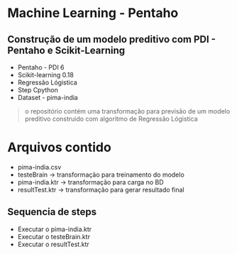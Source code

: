 # Machine Learning - Pentaho 

## Construção de um modelo preditivo com PDI - Pentaho e Scikit-Learning


* Pentaho - PDI 6
* Scikit-learning 0.18
* Regressão Lógistica
* Step Cpython
* Dataset - pima-india

> o repositório contém uma transformação para previsão de um modelo preditivo construido com algoritmo de Regressão Lógistica

# Arquivos contido

* pima-india.csv
* testeBrain -> transformação para treinamento do modelo
* pima-india.ktr -> transformação para carga no BD
* resultTest.ktr -> transformação para gerar resultado final

## Sequencia de steps

* Executar o pima-india.ktr
* Executar o testeBrain.ktr
* Executar o resultTest.ktr